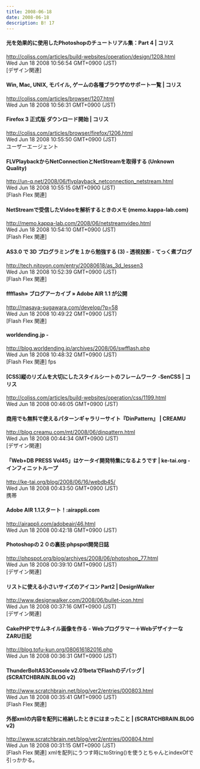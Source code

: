 ```yaml
---
title: 2008-06-18
date: 2008-06-18
description: B! 17
---
```


####   光を効果的に使用したPhotoshopのチュートリアル集：Part 4 | コリス
http://coliss.com/articles/build-websites/operation/design/1208.html<br>
Wed Jun 18 2008 10:56:54 GMT+0900 (JST)<br>
[デザイン関連]


####   Win, Mac, UNIX, モバイル, ゲームの各種ブラウザのサポート一覧 | コリス
http://coliss.com/articles/browser/1207.html<br>
Wed Jun 18 2008 10:56:31 GMT+0900 (JST)<br>


####   Firefox 3 正式版 ダウンロード開始 | コリス
http://coliss.com/articles/browser/firefox/1206.html<br>
Wed Jun 18 2008 10:55:50 GMT+0900 (JST)<br>
ユーザーエージェント


#### FLVPlaybackからNetConnectionとNetStreamを取得する (Unknown Quality)
http://un-q.net/2008/06/flvplayback_netconnection_netstream.html<br>
Wed Jun 18 2008 10:55:15 GMT+0900 (JST)<br>
[Flash Flex 関連]


#### NetStreamで受信したVideoを解析するときのメモ (memo.kappa-lab.com)
http://memo.kappa-lab.com/2008/06/netstreamvideo.html<br>
Wed Jun 18 2008 10:54:10 GMT+0900 (JST)<br>
[Flash Flex 関連]


#### AS3.0 で 3D プログラミングを１から勉強する (3) - 透視投影 - てっく煮ブログ
http://tech.nitoyon.com/entry/20080618/as_3d_lessen3<br>
Wed Jun 18 2008 10:52:39 GMT+0900 (JST)<br>
[Flash Flex 関連]


#### fffflash» ブログアーカイブ » Adobe AIR 1.1 が公開
http://masaya-sugawara.com/develop/?p=58<br>
Wed Jun 18 2008 10:49:22 GMT+0900 (JST)<br>
[Flash Flex 関連]


#### worldending.jp - 
http://blog.worldending.jp/archives/2008/06/swfflash.php<br>
Wed Jun 18 2008 10:48:32 GMT+0900 (JST)<br>
[Flash Flex 関連] fps


####   [CSS]縦のリズムを大切にしたスタイルシートのフレームワーク -SenCSS | コリス
http://coliss.com/articles/build-websites/operation/css/1199.html<br>
Wed Jun 18 2008 00:46:05 GMT+0900 (JST)<br>


#### 商用でも無料で使えるパターンギャラリーサイト『DinPattern』 | CREAMU
http://blog.creamu.com/mt/2008/06/dinpattern.html<br>
Wed Jun 18 2008 00:44:34 GMT+0900 (JST)<br>
[デザイン関連]


#### 「Web+DB PRESS Vol45」はケータイ開発特集になるようです | ke-tai.org - インフィニットループ
http://ke-tai.org/blog/2008/06/16/webdb45/<br>
Wed Jun 18 2008 00:43:50 GMT+0900 (JST)<br>
携帯


#### Adobe AIR 1.1スタート！:airappli.com
http://airappli.com/adobeair/46.html<br>
Wed Jun 18 2008 00:42:18 GMT+0900 (JST)<br>


#### Photoshopの２０の裏技:phpspot開発日誌
http://phpspot.org/blog/archives/2008/06/photoshop_77.html<br>
Wed Jun 18 2008 00:39:10 GMT+0900 (JST)<br>
[デザイン関連]


#### リストに使える小さいサイズのアイコン Part2 | DesignWalker
http://www.designwalker.com/2008/06/bullet-icon.html<br>
Wed Jun 18 2008 00:37:16 GMT+0900 (JST)<br>
[デザイン関連]


#### CakePHPでサムネイル画像を作る - Webプログラマー＋WebデザイナーなZARU日記
http://blog.tofu-kun.org/080616182016.php<br>
Wed Jun 18 2008 00:36:31 GMT+0900 (JST)<br>


#### ThunderBoltAS3Console v2.01betaでFlashのデバッグ | (SCRATCHBRAIN.BLOG v2)
http://www.scratchbrain.net/blog/ver2/entries/000803.html<br>
Wed Jun 18 2008 00:35:41 GMT+0900 (JST)<br>
[Flash Flex 関連]


#### 外部xmlの内容を配列に格納したときにはまったこと | (SCRATCHBRAIN.BLOG v2)
http://www.scratchbrain.net/blog/ver2/entries/000804.html<br>
Wed Jun 18 2008 00:31:15 GMT+0900 (JST)<br>
[Flash Flex 関連] xmlを配列にうつす時にtoString()を使うとちゃんとindexOfで引っかかる。


